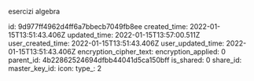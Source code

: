 esercizi algebra

id: 9d977ff4962d4ff6a7bbecb7049fb8ee
created_time: 2022-01-15T13:51:43.406Z
updated_time: 2022-01-15T13:57:00.511Z
user_created_time: 2022-01-15T13:51:43.406Z
user_updated_time: 2022-01-15T13:51:43.406Z
encryption_cipher_text: 
encryption_applied: 0
parent_id: 4b22862524694dfbb44041d5ca150bff
is_shared: 0
share_id: 
master_key_id: 
icon: 
type_: 2